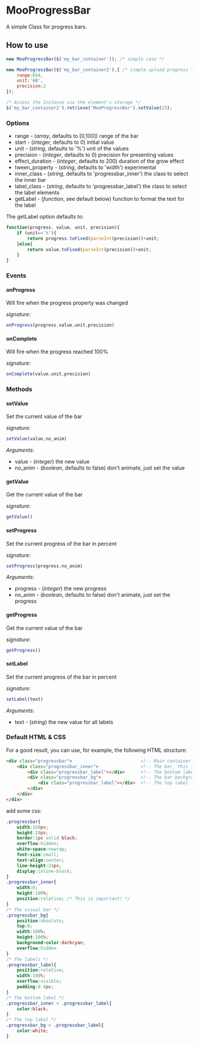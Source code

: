 MooProgressBar
==============

A simple Class for progress bars.

How to use
----------

````js
new MooProgressBar($('my_bar_container')); /* simple case */

new MooProgressBar($('my_bar_container2'),{ /* simple upload progress */
    range:654,
    unit:'kB',
    precision:2
});

/* Access the Instance via the element's storage */
$('my_bar_container2').retrieve('MooProgressBar').setValue(25);

````



### Options

- range - (*array*, defaults to [0,100]) range of the bar
- start - (*integer*, defaults to 0)  initial value
- unit - (*string*, defaults to '%')  unit of the values
- precision - (*integer*, defaults to 0)  precision for presenting values
- effect_duration - (*integer*, defaults to 200)  duration of the grow effect
- tween_property - (*string*, defaults to 'width')  experimental
- inner_class - (*string*, defaults to 'progressbar_inner')  the class to select the inner bar
- label_class - (*string*, defaults to 'progressbar_label')  the class to select the label elements
- getLabel - (*function*, see default below) function to format the text for the label

The getLabel option defaults to:
````js
function(progress, value, unit, precision){
    if (unit=='%'){
        return progress.toFixed(parseInt(precision))+unit;
    }else{
        return value.toFixed(parseInt(precision))+unit;
    }
}
````



### Events

#### onProgress

Will fire when the progress property was changed

*signature*:
````js
onProgress(progress,value,unit,precision)
````

#### onComplete

Will fire when the progress reached 100%

*signature*:
````js
onComplete(value,unit,precision)
````




### Methods

#### setValue

Set the current value of the bar

*signature*:
````js
setValue(value,no_anim)
````

*Arguments*:
- value - (*integer*) the new value
- no_anim - (*boolean*, defaults to false) don't animate, just set the value

#### getValue

Get the current value of the bar

*signature*:
````js
getValue()
````

#### setProgress

Set the current progress of the bar in percent

*signature*:
````js
setProgress(progress,no_anim)
````

*Arguments*:
- progress - (*integer*) the new progress
- no_anim - (*boolean*, defaults to false) don't animate, just set the progress


#### getProgress
Get the current value of the bar

*signature*:
````js
getProgress()
````

#### setLabel

Set the current progress of the bar in percent

*signature*:
````js
setLabel(text)
````

*Arguments*:
- text - (*string*) the new value for all labels




### Default HTML & CSS

For a good result, you can use, for example, the following HTML structure:
````html
<div class="progressbar">                          <!-- Main container -->
    <div class="progressbar_inner">                <!-- The bar, this is resized -->
        <div class="progressbar_label"></div>      <!-- The bottom label -->
        <div class="progressbar_bg">               <!-- The bar background, this is what you see growing -->
            <div class="progressbar_label"></div>  <!-- The top label -->
        </div>
    </div>
</div>
````

add some css:
````css
.progressbar{
    width:160px;
    height:24px;
    border:1px solid black;
    overflow:hidden;
    white-space:nowrap;
    font-size:small;
    text-align:center;
    line-height:24px;
    display:inline-block;
}
.progressbar_inner{
    width:0;
    height:100%;
    position:relative; /* This is important! */
}
/* The visual bar */
.progressbar_bg{
    position:absolute;
    top:0;
    width:100%;
    height:100%;
    background-color:darkcyan;
    overflow:hidden
}
/* The labels */
.progressbar_label{
    position:relative;
    width:100%;
    overflow:visible;
    padding:0 4px;
}
/* The bottom label */
.progressbar_inner > .progressbar_label{
    color:black;
}
/* The top label */
.progressbar_bg > .progressbar_label{
    color:white;
}
````
